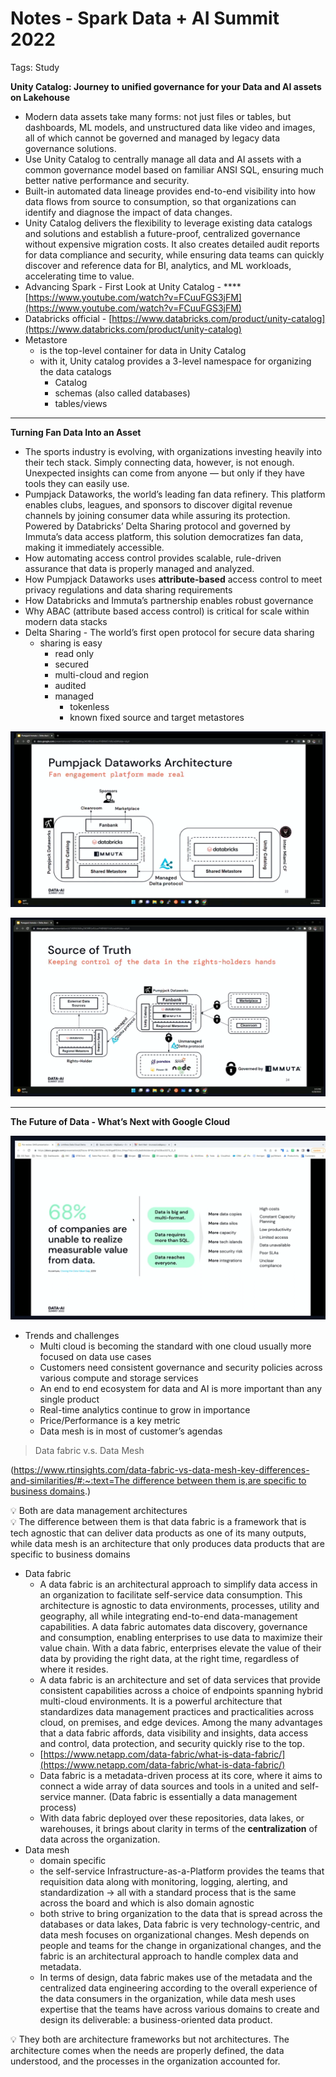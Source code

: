 # Notes - Spark Data + AI Summit 2022

Tags: Study

**Unity Catalog: Journey to unified governance for your Data and AI assets on Lakehouse**

- Modern data assets take many forms: not just files or tables, but dashboards, ML models, and unstructured data like video and images, all of which cannot be governed and managed by legacy data governance solutions.
- Use Unity Catalog to centrally manage all data and AI assets with a common governance model based on familiar ANSI SQL, ensuring much better native performance and security.
- Built-in automated data lineage provides end-to-end visibility into how data flows from source to consumption, so that organizations can identify and diagnose the impact of data changes.
- Unity Catalog delivers the flexibility to leverage existing data catalogs and solutions and establish a future-proof, centralized governance without expensive migration costs. It also creates detailed audit reports for data compliance and security, while ensuring data teams can quickly discover and reference data for BI, analytics, and ML workloads, accelerating time to value.
- Advancing Spark - First Look at Unity Catalog - ****[https://www.youtube.com/watch?v=FCuuFGS3jFM](https://www.youtube.com/watch?v=FCuuFGS3jFM)
- Databricks official - [https://www.databricks.com/product/unity-catalog](https://www.databricks.com/product/unity-catalog)
- Metastore
    - is the top-level container for data in Unity Catalog
    - with it, Unity catalog provides a 3-level namespace for organizing the data catalogs
        - Catalog
        - schemas (also called databases)
        - tables/views

---

**Turning Fan Data Into an Asset**

- The sports industry is evolving, with organizations investing heavily into their tech stack. Simply connecting data, however, is not enough. Unexpected insights can come from anyone — but only if they have tools they can easily use.
- Pumpjack Dataworks, the world’s leading fan data refinery. This platform enables clubs, leagues, and sponsors to discover digital revenue channels by joining consumer data while assuring its protection. Powered by Databricks’ Delta Sharing protocol and governed by Immuta’s data access platform, this solution democratizes fan data, making it immediately accessible.
- How automating access control provides scalable, rule-driven assurance that data is properly managed and analyzed.
- How Pumpjack Dataworks uses **attribute-based** access control to meet privacy regulations and data sharing requirements
- How Databricks and Immuta’s partnership enables robust governance
- Why ABAC (attribute based access control) is critical for scale within modern data stacks
- Delta Sharing - The world’s first open protocol for secure data sharing
    - sharing is easy
        - read only
        - secured
        - multi-cloud and region
        - audited
        - managed
            - tokenless
            - known fixed source and target metastores

![Untitled](Notes%20-%20Spark%20Data%20+%20AI%20Summit%202022%200c28574add5b4528917d031587f50965/Untitled.png)

![Untitled](Notes%20-%20Spark%20Data%20+%20AI%20Summit%202022%200c28574add5b4528917d031587f50965/Untitled%201.png)

---

**The Future of Data - What’s Next with Google Cloud**

![Untitled](Notes%20-%20Spark%20Data%20+%20AI%20Summit%202022%200c28574add5b4528917d031587f50965/Untitled%202.png)

- Trends and challenges
    - Multi cloud is becoming the standard with one cloud usually more focused on data use cases
    - Customers need consistent governance and security policies across various compute and storage services
    - An end to end ecosystem for data and AI is more important than any single product
    - Real-time analytics continue to grow in importance
    - Price/Performance is a key metric
    - Data mesh is in most of customer’s agendas

> Data fabric v.s. Data Mesh
> 

([https://www.rtinsights.com/data-fabric-vs-data-mesh-key-differences-and-similarities/#:~:text=The difference between them is,are specific to business domains](https://www.rtinsights.com/data-fabric-vs-data-mesh-key-differences-and-similarities/#:~:text=The%20difference%20between%20them%20is,are%20specific%20to%20business%20domains).)

<aside>
💡 Both are data management architectures

</aside>

<aside>
💡 The difference between them is that data fabric is a framework that is tech agnostic that can deliver data products as one of its many outputs, while data mesh is an architecture that only produces data products that are specific to business domains

</aside>

- Data fabric
    - A data fabric is an architectural approach to simplify data access in an organization to facilitate self-service data consumption. This architecture is agnostic to data environments, processes, utility and geography, all while integrating end-to-end data-management capabilities. A data fabric automates data discovery, governance and consumption, enabling enterprises to use data to maximize their value chain. With a data fabric, enterprises elevate the value of their data by providing the right data, at the right time, regardless of where it resides.
    - A data fabric is an architecture and set of data services that provide consistent capabilities across a choice of endpoints spanning hybrid multi-cloud environments. It is a powerful architecture that standardizes data management practices and practicalities across cloud, on premises, and edge devices. Among the many advantages that a data fabric affords, data visibility and insights, data access and control, data protection, and security quickly rise to the top.
    - [https://www.netapp.com/data-fabric/what-is-data-fabric/](https://www.netapp.com/data-fabric/what-is-data-fabric/)
    - Data fabric is a metadata-driven process at its core, where it aims to connect a wide array of data sources and tools in a united and self-service manner. (Data fabric is essentially a data management process)
    - With data fabric deployed over these repositories, data lakes, or warehouses, it brings about clarity in terms of the **centralization** of data across the organization.
- Data mesh
    - domain specific
    - the self-service Infrastructure-as-a-Platform provides the teams that requisition data along with monitoring, logging, alerting, and standardization → all with a standard process that is the same across the board and which is also domain agnostic
    - both strive to bring organization to the data that is spread across the databases or data lakes, Data fabric is very technology-centric, and data mesh focuses on organizational changes. Mesh depends on people and teams for the change in organizational changes, and the fabric is an architectural approach to handle complex data and metadata.
    - In terms of design, data fabric makes use of the metadata and the centralized data engineering according to the overall experience of the data consumers in the organization, while data mesh uses expertise that the teams have across various domains to create and design its deliverable: a business-oriented data product.

<aside>
💡 They both are architecture frameworks but not architectures. The architecture comes when the needs are properly defined, the data understood, and the processes in the organization accounted for.

</aside>